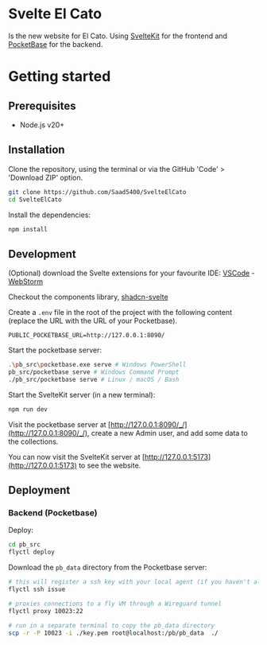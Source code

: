 # Svelte El Cato

Is the new website for El Cato. Using [SvelteKit](https://kit.svelte.dev/) for the frontend and [PocketBase](https://pocketbase.io/) for the backend.

# Getting started

## Prerequisites

- Node.js v20+

## Installation

Clone the repository, using the terminal or via the GitHub 'Code' > 'Download ZIP' option.

```bash
git clone https://github.com/Saad5400/SvelteElCato
cd SvelteElCato
```

Install the dependencies:

```bash
npm install
```

## Development


(Optional) download the Svelte extensions for your favourite IDE: [VSCode](https://marketplace.visualstudio.com/items?itemName=1YiB.svelte-bundle) - [WebStorm](https://www.jetbrains.com/help/webstorm/svelte.html)

Checkout the components library, [shadcn-svelte](https://www.shadcn-svelte.com/)

Create a `.env` file in the root of the project with the following content (replace the URL with the URL of your Pocketbase).

```env
PUBLIC_POCKETBASE_URL=http://127.0.0.1:8090/
```

Start the pocketbase server:

```bash
.\pb_src\pocketbase.exe serve # Windows PowerShell
pb_src/pocketbase serve # Windows Command Prompt
./pb_src/pocketbase serve # Linux / macOS / Bash
```

Start the SvelteKit server (in a new terminal):

```bash
npm run dev
```

Visit the pocketbase server at [http://127.0.0.1:8090/_/](http://127.0.0.1:8090/_/), create a new Admin user, and add
some data to the collections.

You can now visit the SvelteKit server at [http://127.0.0.1:5173](http://127.0.0.1:5173) to see the website.

## Deployment

### Backend (Pocketbase)

Deploy:

```bash
cd pb_src
flyctl deploy
```

Download the `pb_data` directory from the Pocketbase server:

```bash
# this will register a ssh key with your local agent (if you haven't already)
flyctl ssh issue

# proxies connections to a fly VM through a Wireguard tunnel
flyctl proxy 10023:22

# run in a separate terminal to copy the pb_data directory
scp -r -P 10023 -i ./key.pem root@localhost:/pb/pb_data  ./
```